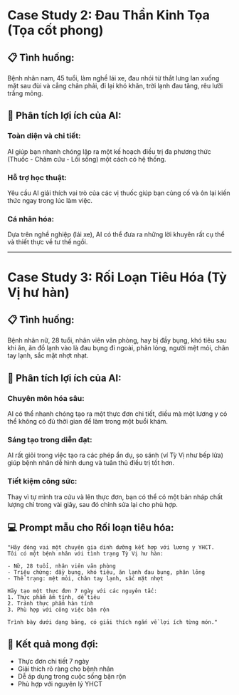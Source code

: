 # Case Study 2: Đau Thần Kinh Tọa (Tọa cốt phong)

## 📋 **Tình huống:**

Bệnh nhân nam, 45 tuổi, làm nghề lái xe, đau nhói từ thắt lưng lan xuống mặt sau đùi và cẳng chân phải, đi lại khó khăn, trời lạnh đau tăng, rêu lưỡi trắng mỏng.

## 🎯 **Phân tích lợi ích của AI:**

### **Toàn diện và chi tiết:**

AI giúp bạn nhanh chóng lập ra một kế hoạch điều trị đa phương thức (Thuốc - Châm cứu - Lối sống) một cách có hệ thống.

### **Hỗ trợ học thuật:**

Yêu cầu AI giải thích vai trò của các vị thuốc giúp bạn củng cố và ôn lại kiến thức ngay trong lúc làm việc.

### **Cá nhân hóa:**

Dựa trên nghề nghiệp (lái xe), AI có thể đưa ra những lời khuyên rất cụ thể và thiết thực về tư thế ngồi.

---

# Case Study 3: Rối Loạn Tiêu Hóa (Tỳ Vị hư hàn)

## 📋 **Tình huống:**

Bệnh nhân nữ, 28 tuổi, nhân viên văn phòng, hay bị đầy bụng, khó tiêu sau khi ăn, ăn đồ lạnh vào là đau bụng đi ngoài, phân lỏng, người mệt mỏi, chân tay lạnh, sắc mặt nhợt nhạt.

## 🎯 **Phân tích lợi ích của AI:**

### **Chuyên môn hóa sâu:**

AI có thể nhanh chóng tạo ra một thực đơn chi tiết, điều mà một lương y có thể không có đủ thời gian để làm trong một buổi khám.

### **Sáng tạo trong diễn đạt:**

AI rất giỏi trong việc tạo ra các phép ẩn dụ, so sánh (ví Tỳ Vị như bếp lửa) giúp bệnh nhân dễ hình dung và tuân thủ điều trị tốt hơn.

### **Tiết kiệm công sức:**

Thay vì tự mình tra cứu và lên thực đơn, bạn có thể có một bản nháp chất lượng chỉ trong vài giây, sau đó chỉnh sửa lại cho phù hợp.

## 💻 **Prompt mẫu cho Rối loạn tiêu hóa:**

```
"Hãy đóng vai một chuyên gia dinh dưỡng kết hợp với lương y YHCT.
Tôi có một bệnh nhân với tình trạng Tỳ Vị hư hàn:

- Nữ, 28 tuổi, nhân viên văn phòng
- Triệu chứng: đầy bụng, khó tiêu, ăn lạnh đau bụng, phân lỏng
- Thể trạng: mệt mỏi, chân tay lạnh, sắc mặt nhợt

Hãy tạo một thực đơn 7 ngày với các nguyên tắc:
1. Thực phẩm ấm tính, dễ tiêu
2. Tránh thực phẩm hàn tính
3. Phù hợp với công việc bận rộn

Trình bày dưới dạng bảng, có giải thích ngắn về lợi ích từng món."
```

## 🌟 **Kết quả mong đợi:**

- Thực đơn chi tiết 7 ngày
- Giải thích rõ ràng cho bệnh nhân
- Dễ áp dụng trong cuộc sống bận rộn
- Phù hợp với nguyên lý YHCT
